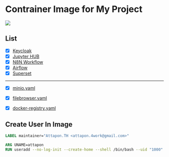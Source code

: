 # Contrainer Image for My Project

![](./asset/test.drawio.png)

## List

- [x] [Keycloak](./keycloak/) 
- [x] [Jupyter HUB](./juptyerhub/) 
- [x] [N8N Workflow](./n8n/) 
- [x] [Airflow](./airflow/)
- [x] [Superset](./superset/)

---

- [x] [minio.yaml](./minio-stack.yml)
- [x] [filebrowser.yaml](./filebrowser-stack.yml)
- [x] [docker-registry.yaml](./docker-registry.yml)


## Create User In Image

```dockerfile
LABEL maintainer="Attapon.TH <attapon.4work@gmail.com>"

ARG UNAME=attapon
RUN useradd --no-log-init --create-home --shell /bin/bash --uid "1000" --no-user-group "${UNAME}"
```
